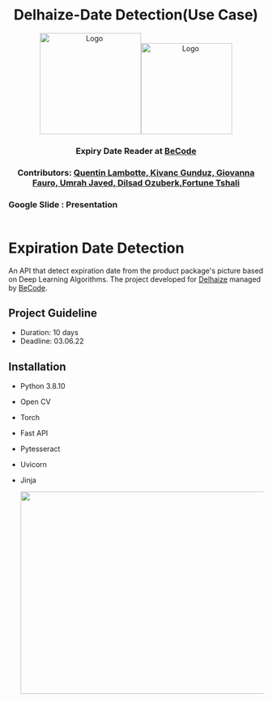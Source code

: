 <h1 align="center">Delhaize-Date Detection(Use Case)</h1> 
<p align="center"><img src="https://becode.org/app/uploads/2021/06/logo-becode.png" alt="Logo" width="200" height="200"></a><img src="https://user-images.githubusercontent.com/96992159/171584418-5af490db-37be-43f3-8d03-8bf5301e2750.png" alt="Logo" width="180" height="180"</a></p> 
<h3 align="center"> Expiry Date Reader at <a href="https://github.com/becodeorg"><strong>BeCode</strong></a></center>
<h3 align="center"> Contributors: <a href="https://github.com/qlambotte">Quentin Lambotte, <a href="https://github.com/kivancgunduz">Kivanc Gunduz, <a href="https://github.com/Gio-F">Giovanna Fauro, <a href="https://github.com/UmrahJaved">Umrah Javed, <a href="https://github.com/dilsadozbrk">Dilsad Ozuberk,<a href="https://github.com/FortuneBT">Fortune Tshali</a></h3>

### Google Slide : <a href = "https://docs.google.com/presentation/d/1iUTxgMxoM8ksWDiEEi6FDIrjziW8CG4084umJv1IDWk/edit#slide=id.p"></a> Presentation<br><br>

# Expiration Date Detection
An API that detect expiration date from the product package's picture based on Deep Learning Algorithms. The project developed for [Delhaize](https://www.aholddelhaize.com/brands/delhaize/) managed by [BeCode](https://becode.org/).
## Project Guideline

- Duration:  10 days 
- Deadline:  03.06.22
  
## Installation
  
- Python 3.8.10
- Open CV
- Torch
- Fast API
- Pytesseract
- Uvicorn
- Jinja





  
  <p align="center"><img src="https://user-images.githubusercontent.com/96992159/171581686-abe8d723-a103-4a03-b9c7-2a2f6543fd04.png" width="800" height="400"></p>